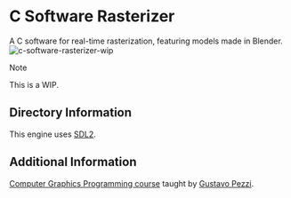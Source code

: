 # C Software Rasterizer

A C software for real-time rasterization, featuring models made in Blender.
![c-software-rasterizer-wip](https://github.com/Nico-Posateri/c-software-rasterizer/assets/141705409/70d52ba2-f2c4-47c4-89eb-67657bb022d9)

> [!NOTE]
> This is a WIP.

## Directory Information

This engine uses [SDL2](https://github.com/libsdl-org/SDL/releases/tag/release-2.28.5).

## Additional Information

[Computer Graphics Programming course](https://pikuma.com/courses/learn-3d-computer-graphics-programming) taught by [Gustavo Pezzi](https://github.com/gustavopezzi).
